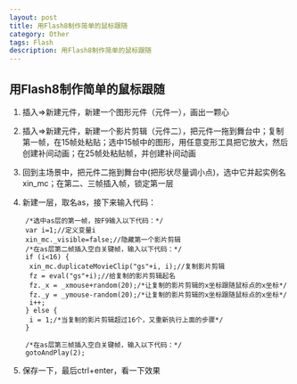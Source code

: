 ```yaml
---
layout: post
title: 用Flash8制作简单的鼠标跟随
category: Other
tags: Flash
description: 用Flash8制作简单的鼠标跟随
---
```


## 用Flash8制作简单的鼠标跟随
1. 插入=>新建元件，新建一个图形元件（元件一），画出一颗心

2. 插入=>新建元件，新建一个影片剪辑（元件二），把元件一拖到舞台中；复制第一帧，在15帧处粘贴；选中15帧中的图形，用任意变形工具把它放大，然后创建补间动画；在25帧处粘贴帧，并创建补间动画

3. 回到主场景中，把元件二拖到舞台中(把形状尽量调小点)，选中它并起实例名xin_mc；在第二、三帧插入帧，锁定第一层

4. 新建一层，取名as，接下来输入代码：
```
    /*选中as层的第一帧，按F9输入以下代码：*/
    var i=1;//定义变量i
    xin_mc._visible=false;//隐藏第一个影片剪辑
    /*在as层第二帧插入空白关键帧，输入以下代码：*/
    if (i<16) {
     xin_mc.duplicateMovieClip("gs"+i, i);//复制影片剪辑
     fz = eval("gs"+i);//给复制的影片剪辑起名
     fz._x = _xmouse+random(20);/*让复制的影片剪辑的x坐标跟随鼠标点的x坐标*/
     fz._y = _ymouse-random(20);/*让复制的影片剪辑的x坐标跟随鼠标点的x坐标*/
     i++;
    } else {
     i = 1;/*当复制的影片剪辑超过16个，又重新执行上面的步骤*/
    }

    /*在as层第三帧插入空白关键帧，输入以下代码：*/
    gotoAndPlay(2);
```

5. 保存一下，最后ctrl+enter，看一下效果